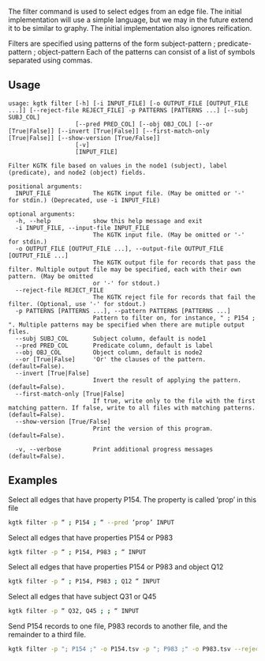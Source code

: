The filter command is used to select edges from an edge file. The initial implementation will use a simple language, but we may in the future extend it to be similar to graphy. The initial implementation also ignores reification.

Filters are specified using patterns of the form
    subject-pattern ; predicate-pattern ; object-pattern
Each of the patterns can consist of a list of symbols separated using commas.

## Usage

```
usage: kgtk filter [-h] [-i INPUT_FILE] [-o OUTPUT_FILE [OUTPUT_FILE ...]] [--reject-file REJECT_FILE] -p PATTERNS [PATTERNS ...] [--subj SUBJ_COL]
                   [--pred PRED_COL] [--obj OBJ_COL] [--or [True|False]] [--invert [True|False]] [--first-match-only [True|False]] [--show-version [True/False]]
                   [-v]
                   [INPUT_FILE]

Filter KGTK file based on values in the node1 (subject), label (predicate), and node2 (object) fields.

positional arguments:
  INPUT_FILE            The KGTK input file. (May be omitted or '-' for stdin.) (Deprecated, use -i INPUT_FILE)

optional arguments:
  -h, --help            show this help message and exit
  -i INPUT_FILE, --input-file INPUT_FILE
                        The KGTK input file. (May be omitted or '-' for stdin.)
  -o OUTPUT_FILE [OUTPUT_FILE ...], --output-file OUTPUT_FILE [OUTPUT_FILE ...]
                        The KGTK output file for records that pass the filter. Multiple output file may be specified, each with their own pattern. (May be omitted
                        or '-' for stdout.)
  --reject-file REJECT_FILE
                        The KGTK reject file for records that fail the filter. (Optional, use '-' for stdout.)
  -p PATTERNS [PATTERNS ...], --pattern PATTERNS [PATTERNS ...]
                        Pattern to filter on, for instance, " ; P154 ; ". Multiple patterns may be specified when there are mutiple output files.
  --subj SUBJ_COL       Subject column, default is node1
  --pred PRED_COL       Predicate column, default is label
  --obj OBJ_COL         Object column, default is node2
  --or [True|False]     'Or' the clauses of the pattern. (default=False).
  --invert [True|False]
                        Invert the result of applying the pattern. (default=False).
  --first-match-only [True|False]
                        If true, write only to the file with the first matching pattern. If false, write to all files with matching patterns. (default=False).
  --show-version [True/False]
                        Print the version of this program. (default=False).

  -v, --verbose         Print additional progress messages (default=False).
```

## Examples

Select all edges that have property P154. The property is called ‘prop’ in this file

```bash
kgtk filter -p “ ; P154 ; “ --pred ‘prop’ INPUT
```

Select all edges that have properties P154 or P983

```bash
kgtk filter -p “ ; P154, P983 ; “ INPUT
```

Select all edges that have properties P154 or P983 and object Q12

```bash
kgtk filter -p “ ; P154, P983 ; Q12 “ INPUT
```

Select all edges that have subject Q31 or Q45
```bash
kgtk filter -p “ Q32, Q45 ; ; “ INPUT
```

Send P154 records to one file, P983 records to another file, and the remainder to a third file.
```bash
kgtk filter -p "; P154 ;" -o P154.tsv -p "; P983 ;" -o P983.tsv --reject-file others.tsv
```
